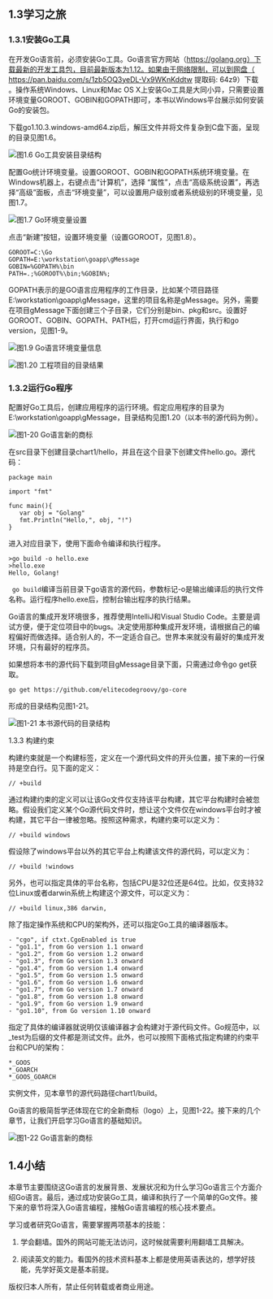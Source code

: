 ## 1.3学习之旅

### 1.3.1安装Go工具

在开发Go语言前，必须安装Go工具。Go语言官方网站（https://golang.org）下载最新的开发工具包，目前最新版本为1.12。如果由于网络限制，可以到网盘（ https://pan.baidu.com/s/1zb5OQ3yeDL-Vx9WKnKddtw 提取码: 64z9）下载 。操作系统Windows、Linux和Mac OS X上安装Go工具是大同小异，只需要设置环境变量GOROOT、GOBIN和GOPATH即可，本书以Windows平台展示如何安装Go的安装包。

下载go1.10.3.windows-amd64.zip后，解压文件并将文件复杂到C盘下面，呈现的目录见图1.6。

![图1.6 Go工具安装目录结构](a-tour-of-go1.png)


配置Go统计环境变量。设置GOROOT、GOBIN和GOPATH系统环境变量。在Windows机器上，右键点击“计算机”，选择 “属性”，点击“高级系统设置”，再选择“高级”面板，点击“环境变量”，可以设置用户级别或者系统级别的环境变量，见图1.7。

![图1.7 Go环境变量设置](a-tour-of-go2.png)


点击“新建”按钮，设置环境变量（设置GOROOT，见图1.8）。 
```
GOROOT=C:\Go
GOPATH=E:\workstation\goapp\gMessage
GOBIN=%GOPATH%\bin
PATH=.;%GOROOT%\bin;%GOBIN%;

```

GOPATH表示的是GO语言应用程序的工作目录，比如某个项目路径E:\workstation\goapp\gMessage，这里的项目名称是gMessage。另外，需要在项目gMessage下面创建三个子目录，它们分别是bin、pkg和src。设置好GOROOT、GOBIN、GOPATH、PATH后，打开cmd运行界面，执行和go version，见图1-9。

![图1.9 Go语言环境变量信息](a-tour-of-go3.png)

![图1.20 工程项目的目录结果](a-tour-of-go4.png)

### 1.3.2运行Go程序

配置好Go工具后，创建应用程序的运行环境。假定应用程序的目录为E:\workstation\goapp\gMessage，目录结构见图1.20（以本书的源代码为例）。



![图1-20 Go语言新的商标](a-tour-of-go5.png)

在src目录下创建目录chart1/hello，并且在这个目录下创建文件hello.go。源代码：

```
package main

import "fmt"

func main(){
   var obj = "Golang"
   fmt.Println("Hello,", obj, "!")
}
```


进入对应目录下，使用下面命令编译和执行程序。
```
>go build -o hello.exe
>hello.exe
Hello, Golang!
```

` go build`编译当前目录下go语言的源代码，参数标记-o是输出编译后的执行文件名称。运行程序hello.exe后，控制台输出程序的执行结果。
 
Go语言的集成开发环境很多，推荐使用IntelliJ和Visual Studio Code。主要是调试方便，便于定位项目中的bugs。决定使用那种集成开发环境，请根据自己的编程偏好而做选择。适合别人的，不一定适合自己。世界本来就没有最好的集成开发环境，只有最好的程序员。

如果想将本书的源代码下载到项目gMessage目录下面，只需通过命令go get获取。
```
go get https://github.com/elitecodegroovy/go-core

```

形成的目录结构见图1-21。

![图1-21 本书源代码的目录结构](a-tour-of-go6.png)


1.3.3	构建约束

构建约束就是一个构建标签，定义在一个源代码文件的开头位置，接下来的一行保持是空白行。见下面的定义：

```
// +build
```

通过构建约束的定义可以让该Go文件仅支持该平台构建，其它平台构建时会被忽略。假设我们定义某个Go源代码文件时，想让这个文件仅在windows平台时才被构建，其它平台一律被忽略。按照这种需求，构建约束可以定义为：

```
// +build windows 
```

假设除了windows平台以外的其它平台上构建该文件的源代码，可以定义为：

```
// +build !windows
```

另外，也可以指定具体的平台名称，包括CPU是32位还是64位。比如，仅支持32位Linux或者darwin系统上构建这个源文件，可以定义为：

```
// +build linux,386 darwin,
```

除了指定操作系统和CPU的架构外，还可以指定Go工具的编译器版本。
```
- "cgo", if ctxt.CgoEnabled is true
- "go1.1", from Go version 1.1 onward
- "go1.2", from Go version 1.2 onward
- "go1.3", from Go version 1.3 onward
- "go1.4", from Go version 1.4 onward
- "go1.5", from Go version 1.5 onward
- "go1.6", from Go version 1.6 onward
- "go1.7", from Go version 1.7 onward
- "go1.8", from Go version 1.8 onward
- "go1.9", from Go version 1.9 onward
- "go1.10", from Go version 1.10 onward

```

指定了具体的编译器就说明仅该编译器才会构建对于源代码文件。Go规范中，以_test为后缀的文件都是测试文件。此外，也可以按照下面格式指定构建的约束平台和CPU的架构：
```
*_GOOS
*_GOARCH
*_GOOS_GOARCH
```

实例文件，见本章节的源代码路径chart1/build。

Go语言的极简哲学还体现在它的全新商标（logo）上，见图1-22。接下来的几个章节，让我们开启学习Go语言的基础知识。



![图1-22 Go语言新的商标](a-tour-of-go7.png)


## 1.4小结

本章节主要围绕这Go语言的发展背景、发展状况和为什么学习Go语言三个方面介绍Go语言。最后，通过成功安装Go工具，编译和执行了一个简单的Go文件。接下来的章节将深入Go语言编程，接触Go语言编程的核心技术要点。

学习或者研究Go语言，需要掌握两项基本的技能：


1. 学会翻墙。国外的网站可能无法访问，这时候就需要利用翻墙工具解决。

2. 阅读英文的能力。看国外的技术资料基本上都是使用英语表达的，想学好技能，先学好英文是基本前提。

版权归本人所有，禁止任何转载或者商业用途。
